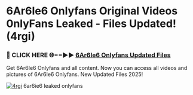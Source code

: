 # 6Ar6Ie6 Onlyfans Original Videos 0nlyFans Leaked - Files Updated! (4rgi)

<h3>🔴 CLICK HERE 🌐==►► <a href="https://tinyurl.com/x26r9saj" rel="nofollow">6Ar6Ie6 Onlyfans Updated Files</a></h3>

Get 6Ar6Ie6 Onlyfans and all content. Now you can access all videos and pictures of 6Ar6Ie6 Onlyfans. New Updated Files 2025!

[![4rgi](https://i.imgur.com/LkgZPqh.gif)](https://tinyurl.com/x26r9saj)
6ar6ie6 leaked onlyfans